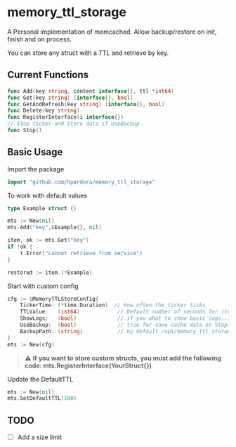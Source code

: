 # memory_ttl_storage
A Personal implementation of memcached. Allow backup/restore on init, finish and on process.

You can store any struct with a TTL and retrieve by key.

## Current Functions
```go
func Add(key string, content interface{}, ttl *int64)
func Get(key string) (interface{}, bool)
func GetAndRefresh(key string) (interface{}, bool)
func Delete(key string) 
func RegisterInterface(i interface{})
// Stop ticker and Store data if UseBackup
func Stop()
```

## Basic Usage
Import the package
```go
import "github.com/hpardora/memory_ttl_storage"
```

To work with default values
```go
type Example struct {}

mts := New(nil)
mts.Add("key",&Example{}, nil)

item, ok := mts.Get("key")
if !ok {
    t.Error("cannot retrieve from service")
}

restored := item.(*Example)
```

Start with custom config
```go
cfg := &MemoryTTLStoreConfig{
	TickerTime: (*time.Duration)  // How often the ticker ticks
	TTLValue:   (int64)            // Default number of seconds for items TTL 
	ShowLogs:   (bool)             // if you what to show basic logs...
	UseBackup:  (bool)             // true for save cache data on Stop(), on process and restore on startup
	BackupPath: (string)           // by default /opt/memory_ttl_storage/mtstorage.dat
}
mts := New(cfg)
```
> :warning: **If you want to store custom structs, you must add the following code: mts.RegisterInterface(YourStruct{})**

Update the DefaultTTL
```go
mts := New(nil)
mts.SetDefaultTTL(100)
```

## TODO
- [ ] Add a size limit
